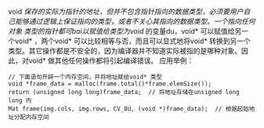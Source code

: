 void *保存的实际为指针的地址，但并不包含指针指向的数据类型，必须要用户自己能够通过逻辑上保证指向的类型，或者不关心其指向的数据类型。一个指向任何对象 类型的指针都可bai以赋值给类型为void* 的变量du，void* 可以赋值给另一个void* ，两个void* 可以比较相等与否，而且可以显式地将void* 转换到另一个类型。其它操作都是不安全的，因为编译器并不知道实际被指的是哪种对象。因此，对void* 做其他任何操作都将引起编译错误。
应用举例：
```
// 下面语句开辟一个内存空间，并将地址赋给void* 类型
void *frame_data = malloc(frame.total()*frame.elemSize());
return (unsigned long long)frame_data;  // 将地址存储在unsigned long long 内
Mat frame(img.cols, img.rows, CV_8U, (void *)frame_data);  // 根据起始地址分配内存空间
```
